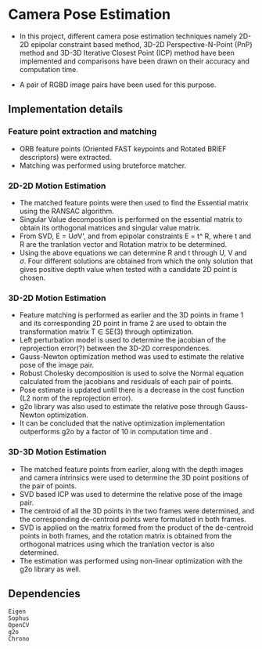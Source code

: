 # Camera Pose Estimation

 - In this project, different camera pose estimation techniques namely 2D-2D epipolar constraint based method, 3D-2D Perspective-N-Point (PnP) method and 3D-3D Iterative Closest Point (ICP) method have been implemented and comparisons have been drawn on their accuracy and computation time.

 - A pair of RGBD image pairs have been used for this purpose.

## Implementation details

### Feature point extraction and matching

 - ORB feature points (Oriented FAST keypoints and Rotated BRIEF descriptors) were extracted. <br />
 - Matching was performed using bruteforce matcher. <br />

### 2D-2D Motion Estimation

 - The matched feature points were then used to find the Essential matrix using the RANSAC algorithm. <br />
 - Singular Value decomposition is performed on the essential matrix to obtain its orthogonal matrices and singular value matrix. <br />
 - From SVD, E = U$\sigma$V', and from epipolar constraints E = t^ R, where t and R are the tranlation vector and Rotation matrix to be determined.  <br />
 - Using the above equations we can determine R and t through U, V and $\sigma$. Four different solutions are obtained from which the only solution that gives positive depth value when tested with a candidate 2D point is chosen. <br />

### 3D-2D Motion Estimation

 - Feature matching is performed as earlier and the 3D points in frame 1 and its corresponding 2D point in frame 2 are used to obtain the transformation matrix T $\in$ SE(3) through optimization. <br />
 - Left perturbation model is used to determine the jacobian of the reprojection error(?) between the 3D-2D correspondences. <br />
 - Gauss-Newton optimization method was used to estimate the relative pose of the image pair. <br />
 - Robust Cholesky decomposition is used to solve the Normal equation calculated from the jacobians and residuals of each pair of points. <br />
 - Pose estimate is updated until there is a decrease in the cost function (L2 norm of the reprojection error). <br />
 - g2o library was also used to estimate the relative pose through Gauss-Newton optimization. <br />
 - It can be concluded that the native optimization implementation outperforms g2o by a factor of 10 in computation time and <Performance comparison>. <br />

### 3D-3D Motion Estimation

 - The matched feature points from earlier, along with the depth images and camera intrinsics were used to determine the 3D point positions of the pair of points. <br />
 - SVD based ICP was used to determine the relative pose of the image pair.  <br />
 - The centroid of all the 3D points in the two frames were determined, and the corresponding de-centroid points were formulated in both frames. <br />
 - SVD is applied on the matrix formed from the product of the de-centroid points in both frames, and the rotation matrix is obtained from the orthogonal matrices using which the tranlation vector is also determined.
 - The estimation was performed using non-linear optimization with the g2o library as well.


## Dependencies
```
Eigen
Sophus
OpenCV
g2o
Chrono
```